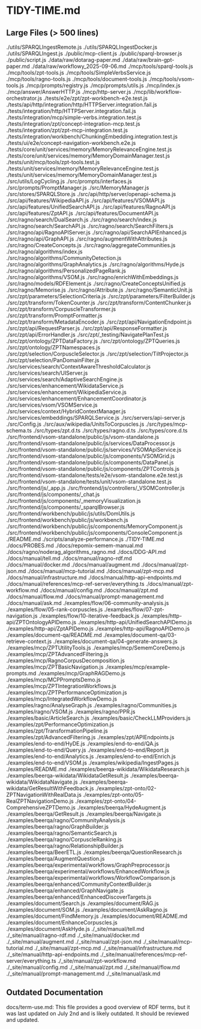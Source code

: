 # TIDY-TIME.md

## Large Files (> 500 lines)

./utils/SPARQLIngestRemote.js
./utils/SPARQLIngestDocker.js
./utils/SPARQLIngest.js
./public/mcp-client.js
./public/sparql-browser.js
./public/script.js
./data/raw/dotarag-paper.md
./data/raw/brain-gpt-paper.md
./data/raw/workflowy_2025-09-06.md
./mcp/tools/sparql-tools.js
./mcp/tools/zpt-tools.js
./mcp/tools/SimpleVerbsService.js
./mcp/tools/ragno-tools.js
./mcp/tools/document-tools.js
./mcp/tools/vsom-tools.js
./mcp/prompts/registry.js
./mcp/prompts/utils.js
./mcp/index.js
./mcp/answer/AnswerHTTP.js
./mcp/http-server.js
./mcp/lib/workflow-orchestrator.js
./tests/e2e/zpt/zpt-workbench-e2e.test.js
./tests/api/http/integration/http/HTTPServer.integration.fail.js
./tests/integration/http/HTTPServer.integration.fail.js
./tests/integration/mcp/simple-verbs.integration.test.js
./tests/integration/zpt/concept-integration-mcp.test.js
./tests/integration/zpt/zpt-mcp-integration.test.js
./tests/integration/workbench/ChunkingEmbedding.integration.test.js
./tests/ui/e2e/concept-navigation-workbench.e2e.js
./tests/core/unit/services/memory/MemoryRelevanceEngine.test.js
./tests/core/unit/services/memory/MemoryDomainManager.test.js
./tests/unit/mcp/tools/zpt-tools.test.js
./tests/unit/services/memory/MemoryRelevanceEngine.test.js
./tests/unit/services/memory/MemoryDomainManager.test.js
./src/utils/LogCycling.js
./src/prompts/interfaces.js
./src/prompts/PromptManager.js
./src/MemoryManager.js
./src/stores/SPARQLStore.js
./src/api/http/server/openapi-schema.js
./src/api/features/WikipediaAPI.js
./src/api/features/VSOMAPI.js
./src/api/features/UnifiedSearchAPI.js
./src/api/features/RagnoAPI.js
./src/api/features/ZptAPI.js
./src/api/features/DocumentAPI.js
./src/ragno/search/DualSearch.js
./src/ragno/search/index.js
./src/ragno/search/SearchAPI.js
./src/ragno/search/SearchFilters.js
./src/ragno/api/RagnoAPIServer.js
./src/ragno/api/SearchAPIEnhanced.js
./src/ragno/api/GraphAPI.js
./src/ragno/augmentWithAttributes.js
./src/ragno/CreateConcepts.js
./src/ragno/aggregateCommunities.js
./src/ragno/algorithms/index.js
./src/ragno/algorithms/CommunityDetection.js
./src/ragno/algorithms/GraphAnalytics.js
./src/ragno/algorithms/Hyde.js
./src/ragno/algorithms/PersonalizedPageRank.js
./src/ragno/algorithms/VSOM.js
./src/ragno/enrichWithEmbeddings.js
./src/ragno/models/RDFElement.js
./src/ragno/CreateConceptsUnified.js
./src/ragno/Memorise.js
./src/ragno/Attribute.js
./src/ragno/SemanticUnit.js
./src/zpt/parameters/SelectionCriteria.js
./src/zpt/parameters/FilterBuilder.js
./src/zpt/transform/TokenCounter.js
./src/zpt/transform/ContentChunker.js
./src/zpt/transform/CorpuscleTransformer.js
./src/zpt/transform/PromptFormatter.js
./src/zpt/transform/MetadataEncoder.js
./src/zpt/api/NavigationEndpoint.js
./src/zpt/api/RequestParser.js
./src/zpt/api/ResponseFormatter.js
./src/zpt/api/ErrorHandler.js
./src/zpt/_testing/NavigatePlanTest.js
./src/zpt/ontology/ZPTDataFactory.js
./src/zpt/ontology/ZPTQueries.js
./src/zpt/ontology/ZPTNamespaces.js
./src/zpt/selection/CorpuscleSelector.js
./src/zpt/selection/TiltProjector.js
./src/zpt/selection/PanDomainFilter.js
./src/services/search/ContextAwareThresholdCalculator.js
./src/services/search/UIServer.js
./src/services/search/AdaptiveSearchEngine.js
./src/services/enhancement/WikidataService.js
./src/services/enhancement/WikipediaService.js
./src/services/enhancement/EnhancementCoordinator.js
./src/services/vsom/VSOMService.js
./src/services/context/HybridContextManager.js
./src/services/embeddings/SPARQLService.js
./src/servers/api-server.js
./src/Config.js
./src/aux/wikipedia/UnitsToCorpuscles.js
./src/types/mcp-schema.ts
./src/types/zpt.d.ts
./src/types/ragno.d.ts
./src/types/core.d.ts
./src/frontend/vsom-standalone/public/js/vsom-standalone.js
./src/frontend/vsom-standalone/public/js/services/DataProcessor.js
./src/frontend/vsom-standalone/public/js/services/VSOMApiService.js
./src/frontend/vsom-standalone/public/js/components/VSOMGrid.js
./src/frontend/vsom-standalone/public/js/components/DataPanel.js
./src/frontend/vsom-standalone/public/js/components/ZPTControls.js
./src/frontend/vsom-standalone/tests/e2e/vsom-standalone.e2e.test.js
./src/frontend/vsom-standalone/tests/unit/vsom-standalone.test.js
./src/frontend/js/_app.js
./src/frontend/js/controllers/_VSOMController.js
./src/frontend/js/components/_chat.js
./src/frontend/js/components/_memoryVisualization.js
./src/frontend/js/components/_sparqlBrowser.js
./src/frontend/workbench/public/js/utils/DomUtils.js
./src/frontend/workbench/public/js/workbench.js
./src/frontend/workbench/public/js/components/MemoryComponent.js
./src/frontend/workbench/public/js/components/ConsoleComponent.js
./README.md
./scripts/analyze-performance.js
./TIDY-TIME.md
./docs/PROBES.md
./docs/repomix-semem-manual.md
./docs/ragno/noderag_algorithms_ragno.md
./docs/DDG-API.md
./docs/manual/tell.md
./docs/manual/ragno-rdf.md
./docs/manual/docker.md
./docs/manual/augment.md
./docs/manual/zpt-json.md
./docs/manual/mcp-tutorial.md
./docs/manual/zpt-mcp.md
./docs/manual/infrastructure.md
./docs/manual/http-api-endpoints.md
./docs/manual/references/mcp-ref-server/everything.ts
./docs/manual/zpt-workflow.md
./docs/manual/config.md
./docs/manual/zpt.md
./docs/manual/flow.md
./docs/manual/prompt-management.md
./docs/manual/ask.md
./examples/flow/06-community-analysis.js
./examples/flow/05-rank-corpuscles.js
./examples/flow/07-zpt-navigation.js
./examples/flow/10-iterative-feedback.js
./examples/http-api/ZPTOntologyAPIDemo.js
./examples/http-api/UnifiedSearchAPIDemo.js
./examples/http-api/ZptAPIDemo.js
./examples/http-api/RagnoAPIDemo.js
./examples/document-qa/README.md
./examples/document-qa/03-retrieve-context.js
./examples/document-qa/04-generate-answers.js
./examples/mcp/ZPTUtilityTools.js
./examples/mcp/SememCoreDemo.js
./examples/mcp/ZPTAdvancedFiltering.js
./examples/mcp/RagnoCorpusDecomposition.js
./examples/mcp/ZPTBasicNavigation.js
./examples/mcp/example-prompts.md
./examples/mcp/GraphRAGDemo.js
./examples/mcp/MCPPromptsDemo.js
./examples/mcp/ZPTIntegrationWorkflows.js
./examples/mcp/ZPTPerformanceOptimization.js
./examples/mcp/IntegratedWorkflowDemo.js
./examples/ragno/AnalyseGraph.js
./examples/ragno/Communities.js
./examples/ragno/VSOM.js
./examples/ragno/PPR.js
./examples/basic/ArticleSearch.js
./examples/basic/CheckLLMProviders.js
./examples/zpt/PerformanceOptimization.js
./examples/zpt/TransformationPipeline.js
./examples/zpt/AdvancedFiltering.js
./examples/zpt/APIEndpoints.js
./examples/end-to-end/HyDE.js
./examples/end-to-end/QA.js
./examples/end-to-end/Query.js
./examples/end-to-end/Report.js
./examples/end-to-end/Analytics.js
./examples/end-to-end/Enrich.js
./examples/end-to-end/VSOM.js
./examples/wikipedia/IngestPages.js
./examples/README.md
./examples/beerqa-wikidata/WikidataResearch.js
./examples/beerqa-wikidata/WikidataGetResult.js
./examples/beerqa-wikidata/WikidataNavigate.js
./examples/beerqa-wikidata/GetResultWithFeedback.js
./examples/zpt-onto/02-ZPTNavigationWithRealData.js
./examples/zpt-onto/05-RealZPTNavigationDemo.js
./examples/zpt-onto/04-ComprehensiveZPTDemo.js
./examples/beerqa/HydeAugment.js
./examples/beerqa/GetResult.js
./examples/beerqa/Navigate.js
./examples/beerqa/ragno/CommunityAnalysis.js
./examples/beerqa/ragno/GraphBuilder.js
./examples/beerqa/ragno/SemanticSearch.js
./examples/beerqa/ragno/CorpuscleRanking.js
./examples/beerqa/ragno/RelationshipBuilder.js
./examples/beerqa/BeerETL.js
./examples/beerqa/QuestionResearch.js
./examples/beerqa/AugmentQuestion.js
./examples/beerqa/experimental/workflows/GraphPreprocessor.js
./examples/beerqa/experimental/workflows/EnhancedWorkflow.js
./examples/beerqa/experimental/workflows/WorkflowComparison.js
./examples/beerqa/enhanced/CommunityContextBuilder.js
./examples/beerqa/enhanced/GraphNavigate.js
./examples/beerqa/enhanced/EnhancedDiscoverTargets.js
./examples/document/Search.js
./examples/document/RAG.js
./examples/document/SOM.js
./examples/document/AskRagno.js
./examples/document/FindMemory.js
./examples/document/README.md
./examples/document/EnhanceCorpuscles.js
./examples/document/AskHyde.js
./_site/manual/tell.md
./_site/manual/ragno-rdf.md
./_site/manual/docker.md
./_site/manual/augment.md
./_site/manual/zpt-json.md
./_site/manual/mcp-tutorial.md
./_site/manual/zpt-mcp.md
./_site/manual/infrastructure.md
./_site/manual/http-api-endpoints.md
./_site/manual/references/mcp-ref-server/everything.ts
./_site/manual/zpt-workflow.md
./_site/manual/config.md
./_site/manual/zpt.md
./_site/manual/flow.md
./_site/manual/prompt-management.md
./_site/manual/ask.md

## Outdated Documentation

docs/term-use.md: This file provides a good overview of RDF terms, but it was last updated on July 2nd and is likely outdated. It should be reviewed and updated.